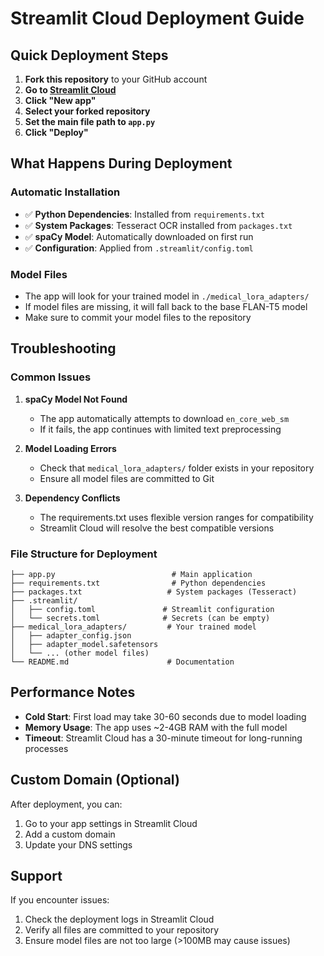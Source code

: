 # Streamlit Cloud Deployment Guide

## Quick Deployment Steps

1. **Fork this repository** to your GitHub account
2. **Go to [Streamlit Cloud](https://share.streamlit.io/)**
3. **Click "New app"**
4. **Select your forked repository**
5. **Set the main file path to `app.py`**
6. **Click "Deploy"**

## What Happens During Deployment

### Automatic Installation

- ✅ **Python Dependencies**: Installed from `requirements.txt`
- ✅ **System Packages**: Tesseract OCR installed from `packages.txt`
- ✅ **spaCy Model**: Automatically downloaded on first run
- ✅ **Configuration**: Applied from `.streamlit/config.toml`

### Model Files

- The app will look for your trained model in `./medical_lora_adapters/`
- If model files are missing, it will fall back to the base FLAN-T5 model
- Make sure to commit your model files to the repository

## Troubleshooting

### Common Issues

1. **spaCy Model Not Found**

   - The app automatically attempts to download `en_core_web_sm`
   - If it fails, the app continues with limited text preprocessing

2. **Model Loading Errors**

   - Check that `medical_lora_adapters/` folder exists in your repository
   - Ensure all model files are committed to Git

3. **Dependency Conflicts**
   - The requirements.txt uses flexible version ranges for compatibility
   - Streamlit Cloud will resolve the best compatible versions

### File Structure for Deployment

```
├── app.py                          # Main application
├── requirements.txt                # Python dependencies
├── packages.txt                   # System packages (Tesseract)
├── .streamlit/
│   ├── config.toml               # Streamlit configuration
│   └── secrets.toml              # Secrets (can be empty)
├── medical_lora_adapters/         # Your trained model
│   ├── adapter_config.json
│   ├── adapter_model.safetensors
│   └── ... (other model files)
└── README.md                      # Documentation
```

## Performance Notes

- **Cold Start**: First load may take 30-60 seconds due to model loading
- **Memory Usage**: The app uses ~2-4GB RAM with the full model
- **Timeout**: Streamlit Cloud has a 30-minute timeout for long-running processes

## Custom Domain (Optional)

After deployment, you can:

1. Go to your app settings in Streamlit Cloud
2. Add a custom domain
3. Update your DNS settings

## Support

If you encounter issues:

1. Check the deployment logs in Streamlit Cloud
2. Verify all files are committed to your repository
3. Ensure model files are not too large (>100MB may cause issues)
